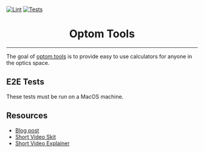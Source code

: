 [![Lint](https://github.com/shivan-s/optom.tools/actions/workflows/lint.yml/badge.svg)](https://github.com/shivan-s/optom.tools/actions/workflows/lint.yml)
[![Tests](https://github.com/shivan-s/optom.tools/actions/workflows/tests.yml/badge.svg)](https://github.com/shivan-s/optom.tools/actions/workflows/tests.yml)

<div align="center">
	<h1>Optom Tools</h1>
	<hr />
</div>

The goal of [optom.tools](optom.tools) is to provide easy to use calculators for anyone in the optics space.

## E2E Tests

These tests must be run on a MacOS machine.

## Resources

- [Blog post](https://shivan.xyz/projects/optom-tools/)
- [Short Video Skit](https://youtube.com/shorts/bBBEnZfrkjA?si=jB66zgrNDYGlCfHy)
- [Short Video Explainer](https://www.youtube.com/shorts/sbQHjGaaBNg)
